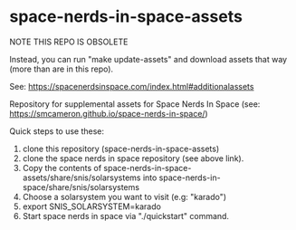 # space-nerds-in-space-assets 

NOTE THIS REPO IS OBSOLETE

Instead, you can run "make update-assets" and download assets that way (more than are in this repo).

See: https://spacenerdsinspace.com/index.html#additionalassets

Repository for supplemental assets for Space Nerds In Space (see: https://smcameron.github.io/space-nerds-in-space/)

Quick steps to use these:

1. clone this repository (space-nerds-in-space-assets)
2. clone the space nerds in space repository (see above link).
3. Copy the contents of space-nerds-in-space-assets/share/snis/solarsystems into
   space-nerds-in-space/share/snis/solarsystems
4. Choose a solarsystem you want to visit (e.g: "karado")
5. export SNIS_SOLARSYSTEM=karado
6. Start space nerds in space via "./quickstart" command.

